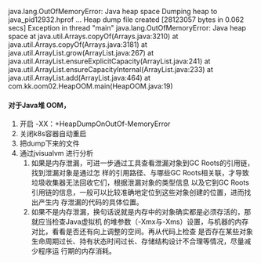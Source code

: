 java.lang.OutOfMemoryError: Java heap space
Dumping heap to java_pid12932.hprof ...
Heap dump file created [28123057 bytes in 0.062 secs]
Exception in thread "main" java.lang.OutOfMemoryError: Java heap space
at java.util.Arrays.copyOf(Arrays.java:3210)
at java.util.Arrays.copyOf(Arrays.java:3181)
at java.util.ArrayList.grow(ArrayList.java:267)
at java.util.ArrayList.ensureExplicitCapacity(ArrayList.java:241)
at java.util.ArrayList.ensureCapacityInternal(ArrayList.java:233)
at java.util.ArrayList.add(ArrayList.java:464)
at com.kk.oom02.HeapOOM.main(HeapOOM.java:19)

#### 对于Java堆 OOM，
1. 开启 -XX：+HeapDumpOnOutOf-MemoryError 
2. 关闭k8s容器自动重启
3. 把dump下来的文件
4. 通过jvisualvm 进行分析
   1. 如果是内存泄漏，可进一步通过工具查看泄漏对象到GC Roots的引用链，找到泄漏对象是通过怎 
   样的引用路径、与哪些GC Roots相关联，才导致垃圾收集器无法回收它们，根据泄漏对象的类型信息
   以及它到GC Roots引用链的信息，一般可以比较准确地定位到这些对象创建的位置，进而找出产生内
   存泄漏的代码的具体位置。
   2. 如果不是内存泄漏，换句话说就是内存中的对象确实都是必须存活的，那就应当检查Java虚拟机 
   的堆参数（-Xmx与-Xms）设置，与机器的内存对比，看看是否还有向上调整的空间。再从代码上检查
   是否存在某些对象生命周期过长、持有状态时间过长、存储结构设计不合理等情况，尽量减少程序运
   行期的内存消耗。


